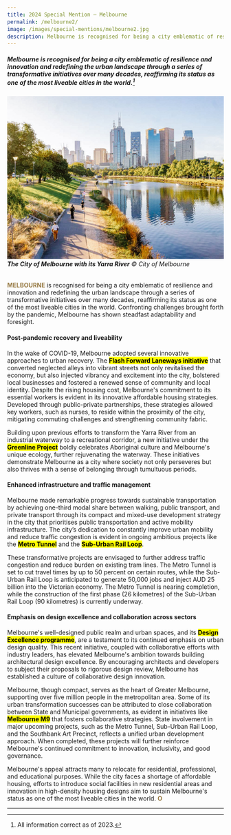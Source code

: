 ```yaml
---
title: 2024 Special Mention — Melbourne
permalink: /melbourne2/
image: /images/special-mentions/melbourne2.jpg
description: Melbourne is recognised for being a city emblematic of resilience and innovation and redefining the urban landscape through a series of transformative initiatives over many decades, reaffirming its status as one of the most liveable cities in the world. 
---
```


##### Melbourne is recognised for being a city emblematic of resilience and innovation and redefining the urban landscape through a series of transformative initiatives over many decades, reaffirming its status as one of the most liveable cities in the world.[^1]

###### ![Melbourne city](/images/special-mentions/melbourne2.jpg)**The City of Melbourne with its Yarra River** © City of Melbourne

<b><font color="#967942">MELBOURNE</font></b> is recognised for being a city emblematic of resilience and innovation and redefining the urban landscape through a series of transformative initiatives over many decades, reaffirming its status as one of the most liveable cities in the world. Confronting challenges brought forth by the pandemic, Melbourne has shown steadfast adaptability and foresight.  

#### **Post-pandemic recovery and liveability**

In the wake of COVID-19, Melbourne adopted several innovative approaches to urban recovery. The **<mark>Flash Forward Laneways initiative</mark>** that converted neglected alleys into vibrant streets not only revitalised the economy, but also injected vibrancy and excitement into the city, bolstered local businesses and fostered a renewed sense of community and local identity. Despite the rising housing cost, Melbourne's commitment to its essential workers is evident in its innovative affordable housing strategies. Developed through public-private partnerships, these strategies allowed key workers, such as nurses, to reside within the proximity of the city, mitigating commuting challenges and strengthening community fabric. 

Building upon previous efforts to transform the Yarra River from an industrial waterway to a recreational corridor, a new initiative under the **<mark>Greenline Project</mark>** boldly celebrates Aboriginal culture and Melbourne's unique ecology, further rejuvenating the waterway. These initiatives demonstrate Melbourne as a city where society not only perseveres but also thrives with a sense of belonging through tumultuous periods. 

#### **Enhanced infrastructure and traffic management** 

Melbourne made remarkable progress towards sustainable transportation by achieving one-third modal share between walking, public transport, and private transport through its compact and mixed-use development strategy in the city that prioritises public transportation and active mobility infrastructure. The city’s dedication to constantly improve urban mobility and reduce traffic congestion is evident in ongoing ambitious projects like the **<mark>Metro Tunnel</mark>** and the **<mark>Sub-Urban Rail Loop</mark>**. 

These transformative projects are envisaged to further address traffic congestion and reduce burden on existing tram lines. The Metro Tunnel is set to cut travel times by up to 50 percent on certain routes, while the Sub-Urban Rail Loop is anticipated to generate 50,000 jobs and inject AUD 25 billion into the Victorian economy. The Metro Tunnel is nearing completion, while the construction of the first phase (26 kilometres) of the Sub-Urban Rail Loop (90 kilometres) is currently underway. 

#### **Emphasis on design excellence and collaboration across sectors**

Melbourne's well-designed public realm and urban spaces, and its **<mark>Design Excellence programme</mark>**, are a testament to its continued emphasis on urban design quality. This recent initiative, coupled with collaborative efforts with industry leaders, has elevated Melbourne's ambition towards building architectural design excellence. By encouraging architects and developers to subject their proposals to rigorous design review, Melbourne has established a culture of collaborative design innovation. 

Melbourne, though compact, serves as the heart of Greater Melbourne, supporting over five million people in the metropolitan area. Some of its urban transformation successes can be attributed to close collaboration between State and Municipal governments, as evident in initiatives like **<mark>Melbourne M9</mark>** that fosters collaborative strategies. State involvement in major upcoming projects, such as the Metro Tunnel, Sub-Urban Rail Loop, and the Southbank Art Precinct, reflects a unified urban development approach. When completed, these projects will further reinforce Melbourne's continued commitment to innovation, inclusivity, and good governance.

Melbourne's appeal attracts many to relocate for residential, professional, and educational purposes. While the city faces a shortage of affordable housing, efforts to introduce social facilities in new residential areas and innovation in high-density housing designs aim to sustain Melbourne's status as one of the most liveable cities in the world. **<font color="#967942">O</font>** 

---

[^1]: All information correct as of 2023.
